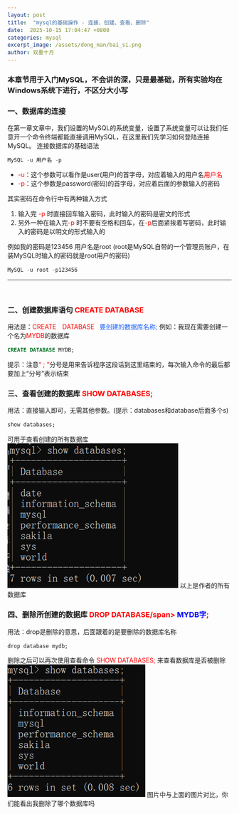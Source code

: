 ```yaml
---
layout: post
title:  "mysql的基础操作 - 连接、创建、查看、删除"
date:  2025-10-15 17:04:47 +0800
categories: mysql
excerpt_image: /assets/dong_man/bai_si.png
author: 双重十月
---
```

<!-- 此章节学习的是MySQL数据库的创建与删除，讲的不深，都是基础 -->

### 本章节用于入门MySQL，不会讲的深，只是最基础，所有实验均在Windows系统下进行，不区分大小写<br>

### 一、数据库的连接
在第一章文章中，我们设置的MySQL的系统变量，设置了系统变量可以让我们任意开一个命令终端都能直接调用MySQL，在这里我们先学习如何登陆连接MySQL。
连接数据库的基础语法
```SQL
MySQL -u 用户名 -p
```
- <span style="color:red">-u</span>：这个参数可以看作是user(用户)的首字母，对应着输入的用户名<span style="color:red">用户名</span>
- <span style="color:red">-p</span>：这个参数是password(密码)的首字母，对应着后面的参数输入的密码

其实密码在命令行中有两种输入方式
1. 输入完 <span style="color:red">-p</span> 时直接回车输入密码，此时输入的密码是密文的形式
2. 另外一种在输入完<span style="color:red">-p</span> 时不要有空格和回车，在<span style="color:red">-p</span>后面紧挨着写密码，此时输入的密码是以明文的形式输入的

例如我的密码是123456  用户名是root  (root是MySQL自带的一个管理员账户，在装MySQL时输入的密码就是root用户的密码)
```SQL
MySQL -u root -p123456
```

<hr style="border-color: blue;"><br>




### 二、创建数据库语句 <span style="color:red">CREATE DATABASE</span>
用法是：<span style="color:red">CREATE　DATABASE</span>  &nbsp; <span style="color:#165DFF">要创建的数据库名称\;</span>
例如：我现在需要创建一个名为<span style="color:red">MYDB</span>的数据库
```SQL
CREATE DATABASE MYDB;
```
提示：注意<span style="color:red">“ \; ”</span>分号是用来告诉程序这段话到这里结束的，每次输入命令的最后都要加上“分号”表示结束


### 三、查看创建的数据库 <span style="color:red">SHOW DATABASES;</span>
用法：直接输入即可，无需其他参数。(提示：databases和database后面多个s)
```SQL
show databases;
```
可用于查看创建的所有数据库
![图片](/assets/mysql/database-all.png)
以上是作者的所有数据库


### 四、删除所创建的数据库 <span style="color:red">DROP DATABASE/span> <span style="color:blue">MYDB字</span>;
用法：drop是删除的意思，后面跟着的是要删除的数据库名称
```
drop database mydb;
```

删除之后可以再次使用查看命令 <span style="color:red">SHOW DATABASES;</span> 来查看数据库是否被删除
![图片](/assets/mysql/数据库删除后的结果.png)
图片中与上面的图片对比，你们能看出我删除了哪个数据库吗
